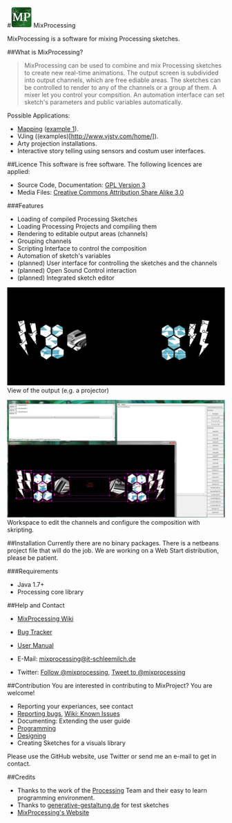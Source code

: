 #![MixProcessing Logo](https://github.com/itschleemilch/MixProcessing/raw/master/images/MixProcessing-Logo_48x48.png) MixProcessing

MixProcessing is a software for mixing Processing sketches.

##What is MixProcessing?
>MixProcessing can be used to combine and mix Processing sketches to create new real-time animations. The output screen is subdivided into output channels, which are free ediable areas. The sketches can be controlled to render to any of the channels or a group af them. A mixer let you control your compsition. An automation interface can set sketch's parameters and public variables automatically.

Possible Applications:
* [Mapping](http://en.wikipedia.org/wiki/Projection_mapping) ([example 1](http://www.vjseptum.com/wp-content/uploads/2013/01/Coliseum_VO_003.jpg)).
* VJing ((examples)[http://www.vjstv.com/home/]).
* Arty projection installations.
* Interactive story telling using sensors and costum user interfaces.

##Licence
This software is free software. The following licences are applied:
* Source Code, Documentation: [GPL Version 3](https://github.com/itschleemilch/MixProcessing/raw/master/LICENSE)
* Media Files: [Creative Commons Attribution Share Alike 3.0](https://creativecommons.org/licenses/by-sa/3.0/de/deed.en)

###Features
* Loading of compiled Processing Sketches
* Loading Processing Projects and compiling them
* Rendering to editable output areas (channels)
* Grouping channels
* Scripting Interface to control the composition
* Automation of sketch's variables
* (planned) User interface for controlling the sketches and the channels
* (planned) Open Sound Control interaction
* (planned) Integrated sketch editor

![Demonstration of the current codebase](https://github.com/itschleemilch/MixProcessing/raw/master/images/2014-08-15_tech_demo2_output.jpg)  
View of the output (e.g. a projector)

![Edit mode](https://github.com/itschleemilch/MixProcessing/raw/master/images/2014-08-15_tech_demo2.jpg)  
Workspace to edit the channels and configure the composition with skripting.

##Installation
Currently there are no binary packages. There is a netbeans project file that will do the job. We are working on a Web Start distribution, please be patient.

###Requirements
* Java 1.7+
* Processing core library

##Help and Contact
* [MixProcessing Wiki](https://github.com/itschleemilch/MixProcessing/wiki)
* [Bug Tracker](https://github.com/itschleemilch/MixProcessing/issues)
* [User Manual](documentation/user/user_manual.md)

* E-Mail: <mixprocessing@it-schleemilch.de>
* Twitter: [Follow @mixprocessing](https://twitter.com/mixprocessing), [Tweet to @mixprocessing](https://twitter.com/intent/tweet?screen_name=mixprocessing)


##Contribution
You are interested in contributing to MixProject? You are welcome! 

* Reporting your experiances, see contact
* [Reporting bugs](https://github.com/itschleemilch/MixProcessing/issues), [Wiki: Known Issues](https://github.com/itschleemilch/MixProcessing/wiki/Known-Issues)
* Documenting: Extending the user guide
* [Programming](https://github.com/itschleemilch/MixProcessing/wiki/Roadmap)
* [Designing](https://github.com/itschleemilch/MixProcessing/blob/design/source/Design/1%20Development/2014-08-20%20Briefing/Design-Tasks.md)
* Creating Sketches for a visuals library

Please use the GitHub website, use Twitter or send me an e-mail to get in contact.

##Credits
* Thanks to the work of the [Processing](http://www.processing.org/) Team and their easy to learn programming environment.
* Thanks to [generative-gestaltung.de](http://generative-gestaltung.de/) for test sketches
* [MixProcessing's Website](http://itschleemilch.github.io/MixProcessing/)
